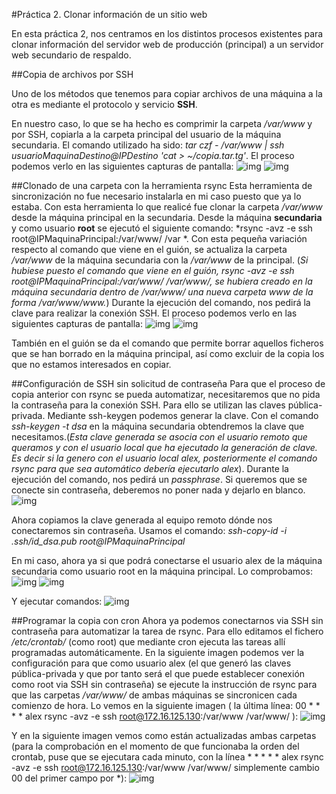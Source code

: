 #Práctica 2. Clonar información de un sitio web

En esta práctica 2, nos centramos en los distintos procesos existentes para clonar información del servidor web de producción (principal) a un servidor web secundario de respaldo.

##Copia de archivos por SSH

Uno de los métodos que tenemos para copiar archivos de una máquina a la otra es mediante el protocolo y servicio **SSH**.

En nuestro caso, lo que se ha hecho es comprimir la carpeta */var/www* y por SSH, copiarla a la carpeta principal del usuario de la máquina secundaria. El comando utilizado ha sido: *tar czf - /var/www | ssh usuarioMaquinaDestino@IPDestino 'cat > ~/copia.tar.tg'*. El proceso podemos verlo en las siguientes capturas de pantalla:
![img](https://github.com/mabarrbai/swap1415/blob/master/Pr%C3%A1cticas/Pr%C3%A1ctica%201/imagen/2-1-1.png)
![img](https://github.com/mabarrbai/swap1415/blob/master/Pr%C3%A1cticas/Pr%C3%A1ctica%201/imagen/2-1-2.png)

##Clonado de una carpeta con la herramienta rsync
Esta herramienta de sincronización no fue necesario instalarla en mi caso puesto que ya lo estaba. Con esta herramienta lo que realicé fue clonar la carpeta */var/www* desde la máquina principal en la secundaria. Desde la máquina **secundaria** y como usuario **root** se ejecutó el siguiente comando: *rsync -avz -e ssh root@IPMaquinaPrincipal:/var/www/ /var *. Con esta pequeña variación respecto al comando que viene en el guión, se actualiza la carpeta */var/www* de la máquina secundaria con la */var/www* de la principal. (*Si hubiese puesto el comando que viene en el guión, rsync -avz -e ssh root@IPMaquinaPrincipal:/var/www/ /var/www/, se hubiera creado en la máquina secundaria dentro de /var/www/ una nueva carpeta www de la forma /var/www/www.*) Durante la ejecución del comando, nos pedirá la clave para realizar la conexión SSH.
El proceso podemos verlo en las siguientes capturas de pantalla:
![img](https://github.com/mabarrbai/swap1415/blob/master/Pr%C3%A1cticas/Pr%C3%A1ctica%201/imagen/2-3-1.png)
![img](https://github.com/mabarrbai/swap1415/blob/master/Pr%C3%A1cticas/Pr%C3%A1ctica%201/imagen/2-3-2.png)

También en el guión se da el comando que permite borrar aquellos ficheros que se han borrado en la máquina principal, así como excluir de la copia los que no estamos interesados en copiar.

##Configuración de SSH sin solicitud de contraseña
Para que el proceso de copia anterior con rsync se pueda automatizar, necesitaremos que no pida la contraseña para la conexión SSH. Para ello se utilizan las claves pública-privada. Mediante ssh-keygen podemos generar la clave. Con el comando *ssh-keygen -t dsa* en la máquina secundaria obtendremos la clave que necesitamos.(*Esta clave generada se asocia con el usuario remoto que queramos y con el usuario local que ha ejecutado la generación de clave. Es decir si la genero con el usuario local alex, posteriormente el comando rsync para que sea automático debería ejecutarlo alex*). Durante la ejecución del comando, nos pedirá un *passphrase*. Si queremos que se conecte sin contraseña, deberemos no poner nada y dejarlo en blanco.
![img](https://github.com/mabarrbai/swap1415/blob/master/Pr%C3%A1cticas/Pr%C3%A1ctica%201/imagen/2-4-1.png)

Ahora copiamos la clave generada al equipo remoto dónde nos conectaremos sin contraseña. Usamos el comando: *ssh-copy-id -i .ssh/id_dsa.pub root@IPMaquinaPrincipal*

En mi caso, ahora ya si que podrá conectarse el usuario alex de la máquina secundaria como usuario root en la máquina principal. Lo comprobamos:
![img](https://github.com/mabarrbai/swap1415/blob/master/Pr%C3%A1cticas/Pr%C3%A1ctica%201/imagen/2-4-2.png)
![img](https://github.com/mabarrbai/swap1415/blob/master/Pr%C3%A1cticas/Pr%C3%A1ctica%201/imagen/2-4-3.png)

Y ejecutar comandos:
![img](https://github.com/mabarrbai/swap1415/blob/master/Pr%C3%A1cticas/Pr%C3%A1ctica%201/imagen/2-4-4.png)

##Programar la copia con cron
Ahora ya podemos conectarnos via SSH sin contraseña para automatizar la tarea de rsync. Para ello editamos el fichero */etc/crontab/* (como root) que mediante cron ejecuta las tareas allí programadas automáticamente. En la siguiente imagen podemos ver la configuración para que como usuario alex (el que generó las claves pública-privada y que por tanto será el que puede establecer conexión como root via SSH sin contraseña) se ejecute la instrucción de rsync para que las carpetas */var/www/* de ambas máquinas se sincronicen cada comienzo de hora. Lo vemos en la siguiente imagen ( la última línea: 00 * * * * alex rsync -avz -e ssh root@172.16.125.130:/var/www /var/www/ ):
![img](https://github.com/mabarrbai/swap1415/blob/master/Pr%C3%A1cticas/Pr%C3%A1ctica%201/imagen/2-5-1.png)

Y en la siguiente imagen vemos como están actualizadas ambas carpetas (para la comprobación en el momento de que funcionaba la orden del crontab, puse que se ejecutara cada minuto, con la línea * * * * * alex rsync -avz -e ssh root@172.16.125.130:/var/www /var/www/ simplemente cambio 00 del primer campo por *):
![img](https://github.com/mabarrbai/swap1415/blob/master/Pr%C3%A1cticas/Pr%C3%A1ctica%201/imagen/2-5-2.png)


